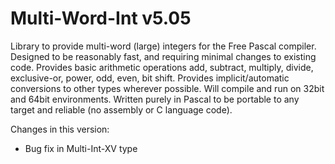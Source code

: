 # Multi-Word-Int v5.05
Library to provide multi-word (large) integers for the Free Pascal compiler.
Designed to be reasonably fast, and requiring minimal changes to existing code.
Provides basic arithmetic operations add, subtract, multiply, divide, exclusive-or, power, odd, even, bit shift.
Provides implicit/automatic conversions to other types wherever possible.
Will compile and run on 32bit and 64bit environments.
Written purely in Pascal to be portable to any target and reliable (no assembly or C language code).

Changes in this version:
-	Bug fix in Multi-Int-XV type
